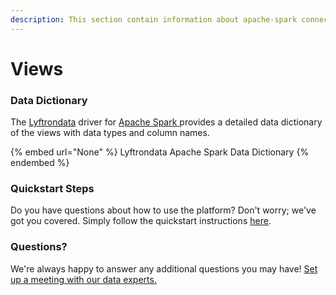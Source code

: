 ```yaml
---
description: This section contain information about apache-spark connector views information
---
```


# Views

### Data Dictionary

The [Lyftrondata](https://www.lyftrondata.com/) driver for [Apache Spark](None/)[ ](https://www.lyftrondata.com/integration/apache-spark/)provides a detailed data dictionary of the views with data types and column names.

{% embed url="None" %}
Lyftrondata Apache Spark Data Dictionary
{% endembed %}

### Quickstart Steps

Do you have questions about how to use the platform? Don't worry; we've got you covered. Simply follow the quickstart instructions [here](../README.md).

### Questions? <a href="#questions" id="questions"></a>

We're always happy to answer any additional questions you may have! [Set up a meeting with our data experts.](https://www.lyftrondata.com/book-a-meeting/)



